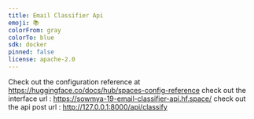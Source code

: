 ```yaml
---
title: Email Classifier Api
emoji: 📚
colorFrom: gray
colorTo: blue
sdk: docker
pinned: false
license: apache-2.0
---
```


Check out the configuration reference at https://huggingface.co/docs/hub/spaces-config-reference
check out the interface url :  https://sowmya-19-email-classifier-api.hf.space/
check out the api post url : http://127.0.0.1:8000/api/classify
